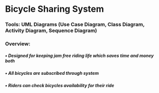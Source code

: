 # Bicycle Sharing System

### Tools: UML Diagrams (Use Case Diagram, Class Diagram, Activity Diagram, Sequence Diagram)

### Overview: 

##### •	Designed for keeping jam free riding life which saves time and money both
##### •	All bicycles are subscribed through system
##### •	Riders can check bicycles availability for their ride

